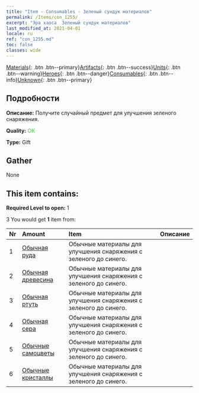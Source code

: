```yaml
---
title: "Item - Consumables - Зеленый сундук материалов"
permalink: /Items/con_1255/
excerpt: "Эра хаоса  Зеленый сундук материалов"
last_modified_at: 2021-04-01
locale: ru
ref: "con_1255.md"
toc: false
classes: wide
---
```

 [Materials](/ru/Items/){: .btn .btn--primary}[Artifacts](/ru/Items/Artifacts/){: .btn .btn--success}[Units](/ru/Items/Units/){: .btn .btn--warning}[Heroes](/ru/Items/Heroes/){: .btn .btn--danger}[Consumables](/ru/Items/Consumables/){: .btn .btn--info}[Unknown](/ru/Items/Unknown/){: .btn .btn--primary}

## Подробности
 **Описание:** Получите случайный предмет для улучшения зеленого снаряжения.

 **Quality:** <span style="color: #32CD32">OK</span>

 **Type:** Gift

## Gather

  None

## This item contains:

 **Required Level to open:** 1

 3 You would get **1** item  from:

  | Nr | Amount |     Item    | Описание |
  |:---|:-------|:------------|:-----------:|
  | 1 | [Обычная руда](/ru/Items/mat_6/) | Обычные материалы для улучшения снаряжения c зеленого до синего. | 
  | 2 | [Обычная древесина](/ru/Items/mat_7/) | Обычные материалы для улучшения снаряжения c зеленого до синего. | 
  | 3 | [Обычная ртуть](/ru/Items/mat_8/) | Обычные материалы для улучшения снаряжения c зеленого до синего. | 
  | 4 | [Обычная сера](/ru/Items/mat_9/) | Обычные материалы для улучшения снаряжения c зеленого до синего. | 
  | 5 | [Обычные самоцветы](/ru/Items/mat_10/) | Обычные материалы для улучшения снаряжения c зеленого до синего. | 
  | 6 | [Обычные кристаллы](/ru/Items/mat_11/) | Обычные материалы для улучшения снаряжения c зеленого до синего. | 
